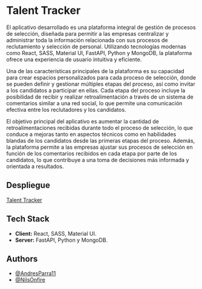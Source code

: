 
# Talent Tracker

El aplicativo desarrollado es una plataforma integral de gestión de procesos de selección, diseñada para permitir a las empresas centralizar y administrar toda la información relacionada con sus procesos de reclutamiento y selección de personal. Utilizando tecnologías modernas como React, SASS, Material UI, FastAPI, Python y MongoDB, la plataforma ofrece una experiencia de usuario intuitiva y eficiente.

Una de las características principales de la plataforma es su capacidad para crear espacios personalizados para cada proceso de selección, donde se pueden definir y gestionar múltiples etapas del proceso, así como invitar a los candidatos a participar en ellas. Cada etapa del proceso incluye la posibilidad de recibir y realizar retroalimentación a través de un sistema de comentarios similar a una red social, lo que permite una comunicación efectiva entre los reclutadores y los candidatos.

El objetivo principal del aplicativo es aumentar la cantidad de retroalimentaciones recibidas durante todo el proceso de selección, lo que conduce a mejoras tanto en aspectos técnicos como en habilidades blandas de los candidatos desde las primeras etapas del proceso. Además, la plataforma permite a las empresas ajustar sus procesos de selección en función de los comentarios recibidos en cada etapa por parte de los candidatos, lo que contribuye a una toma de decisiones más informada y orientada a resultados.

## Despliegue

[Talent Tracker](https://indra-reto-2.vercel.app/)
## Tech Stack

- **Client:** React, SASS, Material UI.
- **Server:** FastAPI, Python y MongoDB.


## Authors

- [@AndresParra11](https://github.com/AndresParra11)
- [@NilsOnfire](https://github.com/NilsOnfire)


